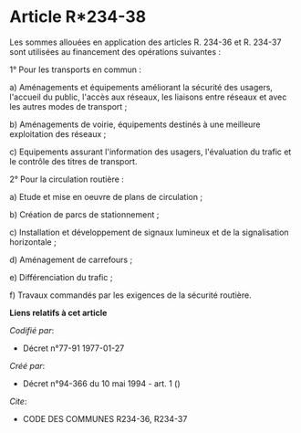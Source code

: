# Article R*234-38

Les sommes allouées en application des articles R. 234-36 et R. 234-37 sont utilisées au financement des opérations
suivantes :

1° Pour les transports en commun :

a) Aménagements et équipements améliorant la sécurité des usagers, l'accueil du public, l'accès aux réseaux, les liaisons
entre réseaux et avec les autres modes de transport ;

b) Aménagements de voirie, équipements destinés à une meilleure exploitation des réseaux ;

c) Equipements assurant l'information des usagers, l'évaluation du trafic et le contrôle des titres de transport.

2° Pour la circulation routière :

a) Etude et mise en oeuvre de plans de circulation ;

b) Création de parcs de stationnement ;

c) Installation et développement de signaux lumineux et de la signalisation horizontale ;

d) Aménagement de carrefours ;

e) Différenciation du trafic ;

f) Travaux commandés par les exigences de la sécurité routière.

**Liens relatifs à cet article**

_Codifié par_:

  - Décret n°77-91 1977-01-27

_Créé par_:

  - Décret n°94-366 du 10 mai 1994 - art. 1 ()

_Cite_:

  - CODE DES COMMUNES R234-36, R234-37

